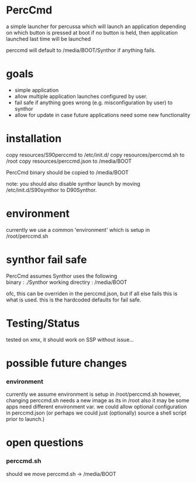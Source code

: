 # PercCmd

a simple launcher for percussa which will launch an application depending on which button is pressed at boot
if no button is held, then application launched last time will be launched

perccmd will default to /media/BOOT/Synthor if anything fails.


# goals
- simple application 
- allow multiple application launches configured by user.
- fail safe if anything goes wrong (e.g. misconfiguration by user) to synthor
- allow for update in case future applications need some new functionality 


# installation
copy resources/S90perccmd to /etc/init.d/
copy resources/perccmd.sh to /root
copy resources/perccmd.json to /media/BOOT

PercCmd binary should be copied to /media/BOOT


note:  you should also disable synthor launch by moving /etc/init.d/S90synthor to D90Synthor.

# environment
currently we use a common 'environment' which is setup in /root/perccmd.sh


# synthor fail safe
PercCmd assumes Synthor uses the following  
binary : ./Synthor
working directiry : /media/BOOT

ofc, this can be overriden in the perccmd.json, but if all else fails this is what is used.
this is the hardcoded defaults for fail safe.


# Testing/Status
tested on xmx, it should work on SSP without issue... 


# possible future changes
### environment
currently we assume environment is setup in /root/perccmd.sh 
however, changing perccmd.sh needs a new image as its in /root
also it may be some apps need different environment var.
we could allow optional configuration in perccmd.json
(or perhaps we could just (optionally) source a shell script prior to launch.)

# open questions 
### perccmd.sh
should we move perccmd.sh -> /media/BOOT

